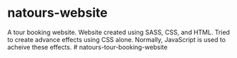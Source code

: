 # natours-website

A tour booking website.
Website created using SASS, CSS, and HTML. Tried to create advance effects using CSS alone. Normally, JavaScript is used to acheive these effects.
#   n a t o u r s - t o u r - b o o k i n g - w e b s i t e  
 